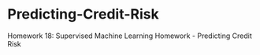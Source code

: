 # Predicting-Credit-Risk
Homework 18: Supervised Machine Learning Homework - Predicting Credit Risk
